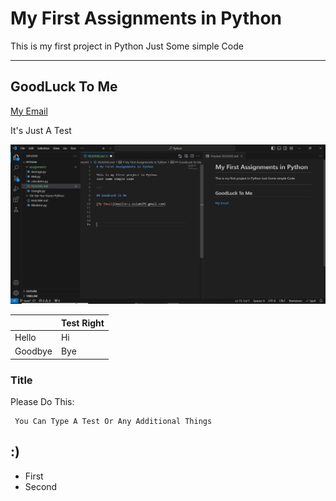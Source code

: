 # My First Assignments in Python

This is my first project in Python
Just Some simple Code

---

## GoodLuck To Me 

[My Email](mailto:z.eslami95.gmail.com)

It's Just A Test

![Screen Shot](first.png)

|    | Test Right |
|-|-----|
| Hello | Hi |
| Goodbye | Bye |

### Title 

Please Do This:
```
 You Can Type A Test Or Any Additional Things

```


## :)
- First
- Second

